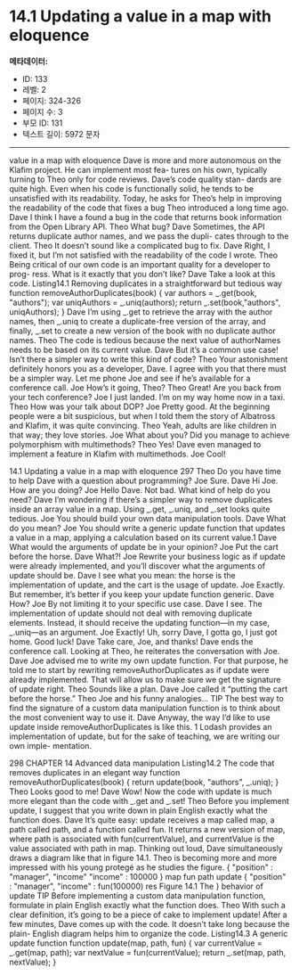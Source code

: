 # 14.1 Updating a value in a map with eloquence

**메타데이터:**
- ID: 133
- 레벨: 2
- 페이지: 324-326
- 페이지 수: 3
- 부모 ID: 131
- 텍스트 길이: 5972 문자

---

value in a map with eloquence
Dave is more and more autonomous on the Klafim project. He can implement most fea-
tures on his own, typically turning to Theo only for code reviews. Dave’s code quality stan-
dards are quite high. Even when his code is functionally solid, he tends to be unsatisfied
with its readability. Today, he asks for Theo’s help in improving the readability of the code
that fixes a bug Theo introduced a long time ago.
Dave I think I have a found a bug in the code that returns book information from
the Open Library API.
Theo What bug?
Dave Sometimes, the API returns duplicate author names, and we pass the dupli-
cates through to the client.
Theo It doesn’t sound like a complicated bug to fix.
Dave Right, I fixed it, but I’m not satisfied with the readability of the code I wrote.
Theo Being critical of our own code is an important quality for a developer to prog-
ress. What is it exactly that you don’t like?
Dave Take a look at this code.
Listing14.1 Removing duplicates in a straightforward but tedious way
function removeAuthorDuplicates(book) {
var authors = _.get(book, "authors");
var uniqAuthors = _.uniq(authors);
return _.set(book,"authors", uniqAuthors);
}
Dave I’m using _.get to retrieve the array with the author names, then _.uniq to
create a duplicate-free version of the array, and finally, _.set to create a new
version of the book with no duplicate author names.
Theo The code is tedious because the next value of authorNames needs to be based
on its current value.
Dave But it’s a common use case! Isn’t there a simpler way to write this kind of code?
Theo Your astonishment definitely honors you as a developer, Dave. I agree with you
that there must be a simpler way. Let me phone Joe and see if he’s available for
a conference call.
Joe How’s it going, Theo?
Theo Great! Are you back from your tech conference?
Joe I just landed. I’m on my way home now in a taxi.
Theo How was your talk about DOP?
Joe Pretty good. At the beginning people were a bit suspicious, but when I told
them the story of Albatross and Klafim, it was quite convincing.
Theo Yeah, adults are like children in that way; they love stories.
Joe What about you? Did you manage to achieve polymorphism with multimethods?
Theo Yes! Dave even managed to implement a feature in Klafim with multimethods.
Joe Cool!

14.1 Updating a value in a map with eloquence 297
Theo Do you have time to help Dave with a question about programming?
Joe Sure.
Dave Hi Joe. How are you doing?
Joe Hello Dave. Not bad. What kind of help do you need?
Dave I’m wondering if there’s a simpler way to remove duplicates inside an array
value in a map. Using _.get, _.uniq, and _.set looks quite tedious.
Joe You should build your own data manipulation tools.
Dave What do you mean?
Joe You should write a generic update function that updates a value in a map,
applying a calculation based on its current value.1
Dave What would the arguments of update be in your opinion?
Joe Put the cart before the horse.
Dave What?!
Joe Rewrite your business logic as if update were already implemented, and you’ll
discover what the arguments of update should be.
Dave I see what you mean: the horse is the implementation of update, and the cart is
the usage of update.
Joe Exactly. But remember, it’s better if you keep your update function generic.
Dave How?
Joe By not limiting it to your specific use case.
Dave I see. The implementation of update should not deal with removing duplicate
elements. Instead, it should receive the updating function—in my case,
_.uniq—as an argument.
Joe Exactly! Uh, sorry Dave, I gotta go, I just got home. Good luck!
Dave Take care, Joe, and thanks!
Dave ends the conference call. Looking at Theo, he reiterates the conversation with Joe.
Dave Joe advised me to write my own update function. For that purpose, he told me
to start by rewriting removeAuthorDuplicates as if update were already
implemented. That will allow us to make sure we get the signature of update
right.
Theo Sounds like a plan.
Dave Joe called it “putting the cart before the horse.”
Theo Joe and his funny analogies...
TIP The best way to find the signature of a custom data manipulation function is to
think about the most convenient way to use it.
Dave Anyway, the way I’d like to use update inside removeAuthorDuplicates is
like this.
1 Lodash provides an implementation of update, but for the sake of teaching, we are writing our own imple-
mentation.

298 CHAPTER 14 Advanced data manipulation
Listing14.2 The code that removes duplicates in an elegant way
function removeAuthorDuplicates(book) {
return update(book, "authors", _.uniq);
}
Theo Looks good to me!
Dave Wow! Now the code with update is much more elegant than the code with
_.get and _.set!
Theo Before you implement update, I suggest that you write down in plain English
exactly what the function does.
Dave It’s quite easy: update receives a map called map, a path called path, and a
function called fun. It returns a new version of map, where path is associated
with fun(currentValue), and currentValue is the value associated with
path in map.
Thinking out loud, Dave simultaneously draws a diagram like that in figure 14.1. Theo is
becoming more and more impressed with his young protegé as he studies the figure.
{
"position" : "manager", "income"
"income" : 100000
} map fun path
update
{
"position" : "manager",
"income" : fun(100000)
res Figure 14.1 The
}
behavior of update
TIP Before implementing a custom data manipulation function, formulate in plain
English exactly what the function does.
Theo With such a clear definition, it’s going to be a piece of cake to implement
update!
After a few minutes, Dave comes up with the code. It doesn’t take long because the plain-
English diagram helps him to organize the code.
Listing14.3 A generic update function
function update(map, path, fun) {
var currentValue = _.get(map, path);
var nextValue = fun(currentValue);
return _.set(map, path, nextValue);
}